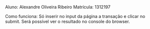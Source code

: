 Aluno: Alexandre Oliveira Ribeiro
Matrícula: 1312197

Como funciona: Só inserir no input da página a transação e clicar no submit. Será possível ver o resultado no console do browser.